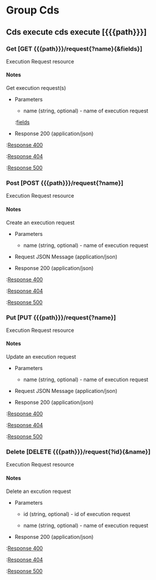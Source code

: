 # Group Cds

## Cds execute cds execute [{{{path}}}]

### Get [GET {{{path}}}/request{?name}{&fields}]

Execution Request resource

#### Notes

Get execution request(s)

+ Parameters

    + name (string, optional) - name of execution request

    :[fields]({{{common}}}/parameters/fields.md)


+ Response 200 (application/json)

:[Response 400]({{{common}}}/responses/400.md)

:[Response 404]({{{common}}}/responses/404.md)

:[Response 500]({{{common}}}/responses/500.md)


### Post [POST {{{path}}}/request{?name}]

Execution Request resource

#### Notes

Create an execution request

+ Parameters

    + name (string, optional) - name of execution request


+ Request JSON Message (application/json)

+ Response 200 (application/json)

:[Response 400]({{{common}}}/responses/400.md)

:[Response 404]({{{common}}}/responses/404.md)

:[Response 500]({{{common}}}/responses/500.md)


### Put [PUT {{{path}}}/request{?name}]

Execution Request resource

#### Notes

Update an execution request

+ Parameters

    + name (string, optional) - name of execution request


+ Request JSON Message (application/json)

+ Response 200 (application/json)

:[Response 400]({{{common}}}/responses/400.md)

:[Response 404]({{{common}}}/responses/404.md)

:[Response 500]({{{common}}}/responses/500.md)


### Delete [DELETE {{{path}}}/request{?id}{&name}]

Execution Request resource

#### Notes

Delete an excution request

+ Parameters

    + id (string, optional) - id of execution request

    + name (string, optional) - name of execution request


+ Response 200 (application/json)

:[Response 400]({{{common}}}/responses/400.md)

:[Response 404]({{{common}}}/responses/404.md)

:[Response 500]({{{common}}}/responses/500.md)

